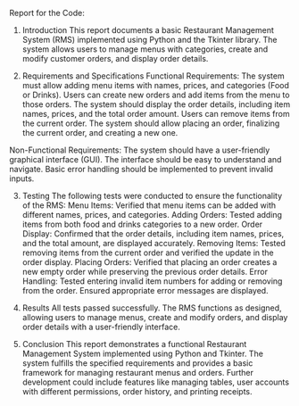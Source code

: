 Report for the Code:

1. Introduction
This report documents a basic Restaurant Management System (RMS) implemented using Python and the Tkinter library. The system allows users to manage menus with categories, create and modify customer orders, and display order details.

2. Requirements and Specifications
Functional Requirements:
The system must allow adding menu items with names, prices, and categories (Food or Drinks).
Users can create new orders and add items from the menu to those orders.
The system should display the order details, including item names, prices, and the total order amount.
Users can remove items from the current order.
The system should allow placing an order, finalizing the current order, and creating a new one.

Non-Functional Requirements:
The system should have a user-friendly graphical interface (GUI).
The interface should be easy to understand and navigate.
Basic error handling should be implemented to prevent invalid inputs.

3. Testing
The following tests were conducted to ensure the functionality of the RMS:
Menu Items:
Verified that menu items can be added with different names, prices, and categories.
Adding Orders:
Tested adding items from both food and drinks categories to a new order.
Order Display:
Confirmed that the order details, including item names, prices, and the total amount, are displayed accurately.
Removing Items:
Tested removing items from the current order and verified the update in the order display.
Placing Orders:
Verified that placing an order creates a new empty order while preserving the previous order details.
Error Handling:
Tested entering invalid item numbers for adding or removing from the order. Ensured appropriate error messages are displayed.

4. Results
All tests passed successfully. The RMS functions as designed, allowing users to manage menus, create and modify orders, and display order details with a user-friendly interface.

5. Conclusion
This report demonstrates a functional Restaurant Management System implemented using Python and Tkinter. The system fulfills the specified requirements and provides a basic framework for managing restaurant menus and orders. Further development could include features like managing tables, user accounts with different permissions, order history, and printing receipts.
